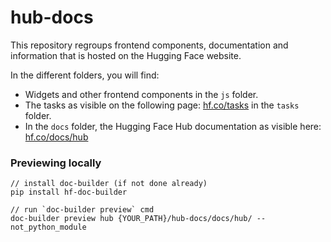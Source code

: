 # hub-docs

This repository regroups frontend components, documentation and information that is hosted on the Hugging Face website.

In the different folders, you will find:
- Widgets and other frontend components in the `js` folder.
- The tasks as visible on the following page: [hf.co/tasks](https://hf.co/tasks) in the `tasks` folder.
- In the `docs` folder, the Hugging Face Hub documentation as visible here: [hf.co/docs/hub](https://hf.co/docs/hub)

### Previewing locally

```
// install doc-builder (if not done already)
pip install hf-doc-builder

// run `doc-builder preview` cmd
doc-builder preview hub {YOUR_PATH}/hub-docs/docs/hub/ --not_python_module
```
